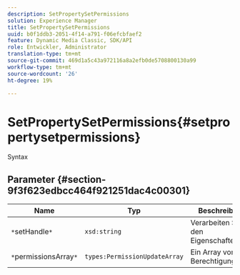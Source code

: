 ```yaml
---
description: SetPropertySetPermissions
solution: Experience Manager
title: SetPropertySetPermissions
uuid: b0f1ddb3-2051-4f14-a791-f06efcbfaef2
feature: Dynamic Media Classic, SDK/API
role: Entwickler, Administrator
translation-type: tm+mt
source-git-commit: 469d1a5c43a972116a8a2efb0de5708800130a99
workflow-type: tm+mt
source-wordcount: '26'
ht-degree: 19%

---
```



# SetPropertySetPermissions{#setpropertysetpermissions}

Syntax

## Parameter {#section-9f3f623edbcc464f921251dac4c00301}

| Name | Typ | Beschreibung |
|---|---|---|
| `*`setHandle`*` | `xsd:string` | Verarbeiten Sie den Eigenschaftensatz. |
| `*`permissionsArray`*` | `types:PermissionUpdateArray` | Ein Array von Berechtigungen. |

